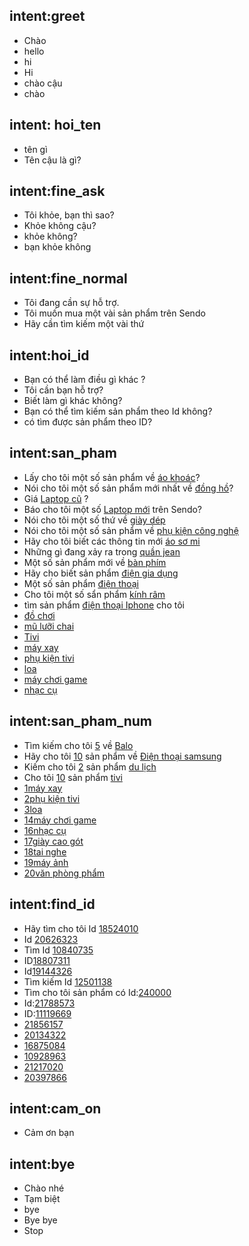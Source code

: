 ## intent:greet
- Chào
- hello
- hi
- Hi
- chào cậu
- chào

## intent: hoi_ten
- tên gì
- Tên cậu là gì?

## intent:fine_ask
- Tôi khỏe, bạn thì sao?
- Khỏe không cậu?
- khỏe không?
- bạn khỏe không

## intent:fine_normal
- Tôi đang cần sự hỗ trợ. 
- Tôi muốn mua một vài sản phẩm trên Sendo
- Hãy cần tìm kiếm một vài thứ

## intent:hoi_id
- Bạn có thể làm điều gì khác ?
- Tôi cần bạn hỗ trợ?
- Biết làm gì khác không?
- Bạn có thể tìm kiếm sản phẩm theo Id không?
- có tìm được sản phẩm theo ID?

## intent:san_pham
- Lấy cho tôi một số sản phẩm về [áo khoác](category)?
- Nói cho tôi một số sản phẩm mới nhất về [đồng hồ](category)?
- Giá [Laptop cũ](category) ?
- Báo cho tôi  một số [Laptop mới](category) trên Sendo?
- Nói cho tôi một số thứ về [giày dép](category)
- Nói cho tôi một số sản phẩm về [phụ kiện công nghệ](category)
- Hãy cho tôi biết các thông tin mới [áo sơ mi](category)
- Những gì đang xảy ra trong [quần jean](category)
- Một số sản phẩm mới về [bàn phím](category)
- Hãy cho biết sản phẩm [điện gia dụng](category)
- Một số sản phẩm [điện thoại](category)
- Cho tôi một số sẩn phẩm [kính râm](category)
- tìm sản phẩm [điện thoại Iphone](category) cho tôi
- [đồ chơi](category)
- [mũ lưỡi chai](category)
- [Tivi](category)
- [máy xay](category)
- [phụ kiện tivi](category)
- [loa](category)
- [máy chơi game](category)
- [nhạc cụ](category)

## intent:san_pham_num
- Tìm kiếm cho tôi [5](number) về [Balo](category)
- Hãy cho tôi [10](number) sản phẩm về [Điện thoại samsung](category)
- Kiếm cho tôi [2](number) sản phẩm [du lịch](category)
- Cho tôi [10](number) sản phẩm [tivi](category)
- [1](number)[máy xay](category)
- [2](number)[phụ kiện tivi](category)
- [3](number)[loa](category)
- [14](number)[máy chơi game](category)
- [16](number)[nhạc cụ](category)
- [17](number)[giày cao gót](category)
- [18](number)[tai nghe](category)
- [19](number)[máy ảnh](category)
- [20](number)[văn phòng phẩm](category)


## intent:find_id
- Hãy tìm cho tôi Id [18524010](productid)
- Id [20626323](productid)
- Tìm Id [10840735](productid)
- ID[18807311](productid)
- Id[19144326](productid)
- Tìm kiếm Id [12501138](productid)
- Tìm cho tôi sản phẩm có Id:[240000](productid)
- Id:[21788573](productid)
- ID:[11119669](productid)
- [21856157](productid)
- [20134322](productid)
- [16875084](productid)
- [10928963](productid)
- [21217020](productid)
- [20397866](productid)

## intent:cam_on
- Cảm ơn bạn

## intent:bye
- Chào nhé
- Tạm biệt
- bye
- Bye bye
- Stop